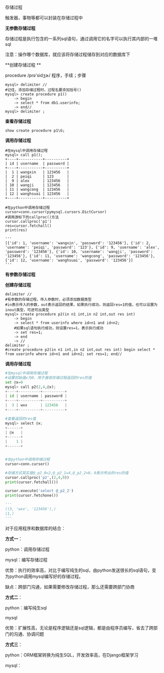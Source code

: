 存储过程

触发器，事物等都可以封装在存储过程中

**无参数存储过程**

存储过程是执行包含的一系列sql语句，通过调用它的名字可以执行其内部的一堆sql 

注意：操作哪个数据库，就应该将存储过程储存到对应的数据库下

**创建存储过程  **

procedure  /prə'sidʒɚ/ 程序，手续；步骤 

```mysql
mysql> delimiter //
#记住，添加存储过程时，过程名要添加括号()
mysql> create procedure p1()
    -> begin
    -> select * from db1.userinfo;
    -> end//
mysql> delimiter ;
```



**查看存储过程**

```mysql
show create procedure p1\G;
```



**调用存储过程**

```mysql
#在mysql中调用存储过程
mysql> call p1();
+----+-----------+----------+
| id | username  | password |
+----+-----------+----------+
|  1 | wangxin   | 123456   |
|  2 | peiqi     | 123      |
|  9 | alex      | 123456   |
| 10 | wangji    | 123456   |
| 11 | wangcong  | 123456   |
| 12 | wanghsuai | 123456   |
+----+-----------+----------+

#在python中调用存储过程
cursor=conn.cursor(pymysql.cursors.DictCursor)
#调用游标下的callproc()方法
cursor.callproc('p1')
res=cursor.fetchall()
print(res)

'''
[{'id': 1, 'username': 'wangxin', 'password': '123456'}, {'id': 2, 'username': 'peiqi', 'password': '123'}, {'id': 9, 'username': 'alex', 'password': '123456'}, {'id': 10, 'username': 'wangji', 'password': '123456'}, {'id': 11, 'username': 'wangcong', 'password': '123456'}, {'id': 12, 'username': 'wanghsuai', 'password': '123456'}]
'''
```



**有参数存储过程**

**创建存储过程**

```mysql
delimiter //
#有参数的存储过程，传入参数时，必须添加数据类型
#in表示传入的参数，out表示返回的结果，如果执行成功，则返回res=1的值，也可以设置为inout类型，可进可出类型
mysql> create procedure p2(in n1 int,in n2 int,out res int)
    -> begin
    -> select * from userinfo where id>n1 and id<n2;
    #如果sql语句执行成功，则设置res=1，表示执行成功
    -> set res=1;
    -> end
    -> //
delimiter ;
#create procedure p2(in n1 int,in n2 int,out res int) begin select * from userinfo where id>n1 and id<n2; set res=1; end//
```



**调用存储过程**

```python
#在mysql中调用存储过程
#设置初始值x为0，用于接收存储过程返回的res的值
set @x=0
mysql> call p2(2,4,@x);
+----+----------+----------+
| id | username | password |
+----+----------+----------+
|  3 | wxx      | 123456   |
+----+----------+----------+

#查看返回的res值
mysql> select @x;
+------+
| @x   |
+------+
|    1 |
+------+


#在python中调用存储过程
cursor=conn.cursor()

#存储方式其实是@_p2_0=2,@_p2_1=4,@_p2_2=0，0表示传出的res的值
cursor.callproc('p2',(2,4,0))
print(cursor.fetchall())

cursor.execute('select @_p2_2')
print(cursor.fetchone())

'''
((3, 'wxx', '123456'),)
(1,)
'''
```



对于应用程序和数据库的结合：

**方式一**：

python：调用存储过程

mysql：编写存储过程

优势：执行的效率高，对比于编写纯生的sql，由python发送很长的sql语句，变为python调用mysql编写好的存储过程。

缺点：跨部门沟通，如果需要修改存储过程，那么还需要跨部门协商



**方式二**：

python：编写纯生sql

mysql

优势：扩展性高，无论是程序逻辑还是sql逻辑，都是由程序员编写，省去了跨部门的沟通、协调问题



**方式三**：

python：ORM框架转换为纯生SQL，开发效率高，在Django框架学习

mysql：